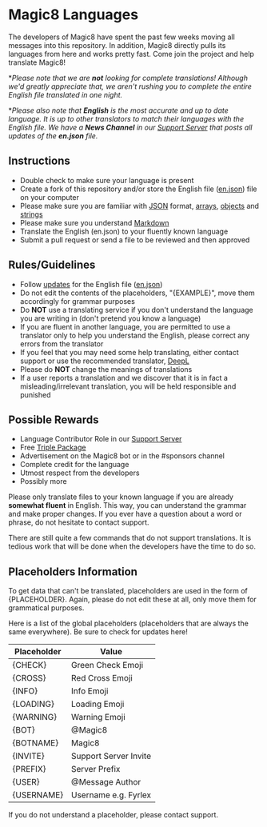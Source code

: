 # Magic8 Languages

The developers of Magic8 have spent the past few weeks moving all messages into this repository. In addition, Magic8 directly pulls its languages from here and works pretty fast. Come join the project and help translate Magic8!

\**Please note that we are **not** looking for complete translations! Although we'd greatly appreciate that, we aren't rushing you to complete the entire English file translated in one night.*

\**Please also note that **English** is the most accurate and up to date language. It is up to other translators to match their languages with the English file. We have a **News Channel** in our [Support Server](https://magic8.xyz/discord) that posts all updates of the **en.json** file.*

## Instructions
- Double check to make sure your language is present
- Create a fork of this repository and/or store the English file ([en.json](https://github.com/OfficialMagic8/Languages/blob/master/languages/en.json)) file on your computer
- Please make sure you are familiar with [JSON](https://developer.mozilla.org/en-US/docs/Learn/JavaScript/Objects/JSON) format, [arrays](https://developer.mozilla.org/en-US/docs/Web/JavaScript/Reference/Global_Objects/Array), [objects](https://developer.mozilla.org/en-US/docs/Web/JavaScript/Guide/Working_with_Objects) and [strings](https://developer.mozilla.org/en-US/docs/Web/JavaScript/Reference/Global_Objects/String)
- Please make sure you understand [Markdown](https://support.discord.com/hc/en-us/articles/210298617-Markdown-Text-101-Chat-Formatting-Bold-Italic-Underline-)
- Translate the English (en.json) to your fluently known language
- Submit a pull request or send a file to be reviewed and then approved

## Rules/Guidelines
- Follow [updates](https://github.com/OfficialMagic8/Languages/commits/master/languages/en.json) for the English file ([en.json](https://github.com/OfficialMagic8/Languages/blob/master/languages/en.json))
- Do not edit the contents of the placeholders, "{EXAMPLE}", move them accordingly for grammar purposes
- Do **NOT** use a translating service if you don't understand the language you are writing in (don't pretend you know a language)
- If you are fluent in another language, you are permitted to use a translator only to help you understand the English, please correct any errors from the translator
- If you feel that you may need some help translating, either contact support or use the recommended translator, [DeepL](https://www.deepl.com/en/translator)
- Please do **NOT** change the meanings of translations
- If a user reports a translation and we discover that it is in fact a misleading/irrelevant translation, you will be held responsible and punished 

## Possible Rewards
- Language Contributor Role in our [Support Server](https://magic8.xyz/discord)
- Free [Triple Package](https://docs.magic8.xyz/info/premium#triple-package-usd-8-99-one-time-forever)
- Advertisement on the Magic8 bot or in the #sponsors channel
- Complete credit for the language
- Utmost respect from the developers
- Possibly more

Please only translate files to your known language if you are already **somewhat fluent** in English. This way, you can understand the grammar and make proper changes. If you ever have a question about a word or phrase, do not hesitate to contact support.

There are still quite a few commands that do not support translations. It is tedious work that will be done when the developers have the time to do so.

## Placeholders Information

To get data that can't be translated, placeholders are used in the form of {PLACEHOLDER}. Again, please do not edit these at all, only move them for grammatical purposes.

Here is a list of the global placeholders (placeholders that are always the same everywhere). Be sure to check for updates here!

| Placeholder | Value                 |
|-------------|-----------------------|
| {CHECK}     | Green Check Emoji     |
| {CROSS}     | Red Cross Emoji       |
| {INFO}      | Info Emoji            |
| {LOADING}   | Loading Emoji         |
| {WARNING}   | Warning Emoji         |
| {BOT}       | @Magic8               |
| {BOTNAME}   | Magic8                |
| {INVITE}    | Support Server Invite |
| {PREFIX}    | Server Prefix         |
| {USER}      | @Message Author       |
| {USERNAME}  | Username e.g. Fyrlex  |

If you do not understand a placeholder, please contact support.
